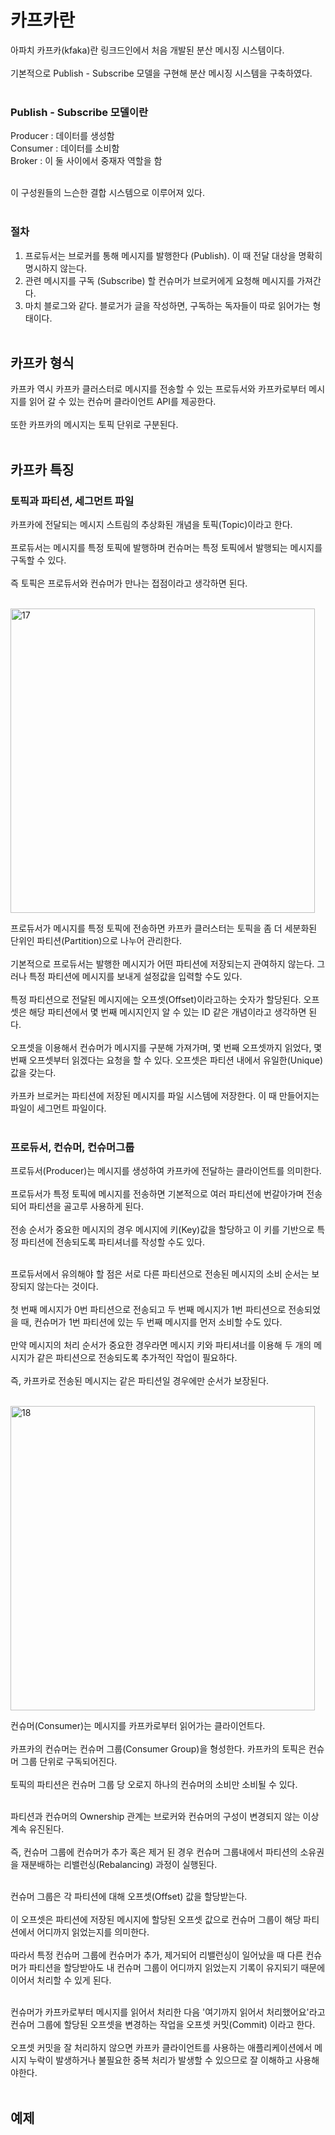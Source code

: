# 카프카란

아파치 카프카(kfaka)란 링크드인에서 처음 개발된 분산 메시징 시스템이다.<br><br>
기본적으로 Publish - Subscribe 모델을 구현해 분산 메시징 시스템을 구축하였다. <br><br>

### Publish - Subscribe 모델이란
Producer : 데이터를 생성함<br>
Consumer : 데이터를 소비함<br>
Broker : 이 둘 사이에서 중재자 역할을 함 <br><br>

이 구성원들의 느슨한 결합 시스템으로 이루어져 있다.<br><br>

### 절차
1. 프로듀서는 브로커를 통해 메시지를 발행한다 (Publish). 이 때 전달 대상을 명확히 명시하지 않는다.
2. 관련 메시지를 구독 (Subscribe) 할 컨슈머가 브로커에게 요청해 메시지를 가져간다.
3. 마치 블로그와 같다. 블로거가 글을 작성하면, 구독하는 독자들이 따로 읽어가는 형태이다.
<br><br>

## 카프카 형식
카프카 역시 카프카 클러스터로 메시지를 전송할 수 있는 프로듀서와 카프카로부터 메시지를 읽어 갈 수 있는 컨슈머 클라이언트 API를 제공한다.<br><br>
또한 카프카의 메시지는 토픽 단위로 구분된다.<br><br>

## 카프카 특징
### 토픽과 파티션, 세그먼트 파일
카프카에 전달되는 메시지 스트림의 추상화된 개념을 토픽(Topic)이라고 한다.<br><br>
프로듀서는 메시지를 특정 토픽에 발행하며 컨슈머는 특정 토픽에서 발행되는 메시지를 구독할 수 있다. <br><br>
즉 토픽은 프로듀서와 컨슈머가 만나는 접점이라고 생각하면 된다. <br><br>

<img width="487" alt="17" src="https://user-images.githubusercontent.com/59008469/174034242-06ea5623-3543-4b20-a111-5ac71e6aa2b2.png"> <br>

프로듀서가 메시지를 특정 토픽에 전송하면 카프카 클러스터는 토픽을 좀 더 세분화된 단위인 파티션(Partition)으로 나누어 관리한다. 
<br><br>
기본적으로 프로듀서는 발행한 메시지가 어떤 파티션에 저장되는지 관여하지 않는다. 그러나 특정 파티션에 메시지를 보내게 설정값을 입력할 수도 있다.<br><br>
특정 파티션으로 전달된 메시지에는 오프셋(Offset)이라고하는 숫자가 할당된다. 오프셋은 해당 파티션에서 몇 번째 메시지인지 알 수 있는 ID 같은 개념이라고 생각하면 된다.<br><br> 
오프셋을 이용해서 컨슈머가 메시지를 구분해 가져가며, 몇 번째 오프셋까지 읽었다, 몇 번째 오프셋부터 읽겠다는 요청을 할 수 있다. 오프셋은 파티션 내에서 유일한(Unique) 값을 갖는다.<br><br>
카프카 브로커는 파티션에 저장된 메시지를 파일 시스템에 저장한다. 이 때 만들어지는 파일이 세그먼트 파일이다.<br><br>

### 프로듀서, 컨슈머, 컨슈머그룹

프로듀서(Producer)는 메시지를 생성하여 카프카에 전달하는 클라이언트를 의미한다.<br><br>
프로듀서가 특정 토픽에 메시지를 전송하면 기본적으로 여러 파티션에 번갈아가며 전송되어 파티션을 골고루 사용하게 된다. <br><br>
전송 순서가 중요한 메시지의 경우 메시지에 키(Key)값을 할당하고 이 키를 기반으로 특정 파티션에 전송되도록 파티셔너를 작성할 수도 있다. <br><br>



프로듀서에서 유의해야 할 점은 서로 다른 파티션으로 전송된 메시지의 소비 순서는 보장되지 않는다는 것이다. <br><br>
첫 번째 메시지가 0번 파티션으로 전송되고 두 번째 메시지가 1번 파티션으로 전송되었을 때, 컨슈머가 1번 파티션에 있는 두 번째 메시지를 먼저 소비할 수도 있다. <br><br>
만약 메시지의 처리 순서가 중요한 경우라면 메시지 키와 파티셔너를 이용해 두 개의 메시지가 같은 파티션으로 전송되도록 추가적인 작업이 필요하다. <br><br>
즉, 카프카로 전송된 메시지는 같은 파티션일 경우에만 순서가 보장된다.<br><br>

<img width="487" alt="18" src="https://user-images.githubusercontent.com/59008469/174034254-442962c2-e8c7-4b4c-b9b4-81318b746551.png"><br>

컨슈머(Consumer)는 메시지를 카프카로부터 읽어가는 클라이언트다. <br><br>
카프카의 컨슈머는 컨슈머 그룹(Consumer Group)을 형성한다. 카프카의 토픽은 컨슈머 그룹 단위로 구독되어진다. <br><br>
토픽의 파티션은 컨슈머 그룹 당 오로지 하나의 컨슈머의 소비만 소비될 수 있다.<br><br>

파티션과 컨슈머의 Ownership 관계는 브로커와 컨슈머의 구성이 변경되지 않는 이상 계속 유진된다. <br><br>
즉, 컨슈머 그룹에 컨슈머가 추가 혹은 제거 된 경우 컨슈머 그룹내에서 파티션의 소유권을 재분배하는 리밸런싱(Rebalancing) 과정이 실행된다.<br><br>

컨슈머 그룹은 각 파티션에 대해 오프셋(Offset) 값을 할당받는다. <br><br>
이 오프셋은 파티션에 저장된 메시지에 할당된 오프셋 값으로 컨슈머 그룹이 해당 파티션에서 어디까지 읽었는지를 의미한다. <br><br>
따라서 특정 컨슈머 그룹에 컨슈머가 추가, 제거되어 리밸런싱이 일어났을 때 다른 컨슈머가 파티션을 할당받아도 내 컨슈머 그룹이 어디까지 읽었는지 기록이 유지되기 때문에 이어서 처리할 수 있게 된다.<br><br>

컨슈머가 카프카로부터 메시지를 읽어서 처리한 다음 '여기까지 읽어서 처리했어요'라고 컨슈머 그룹에 할당된 오프셋을 변경하는 작업을 오프셋 커밋(Commit) 이라고 한다. <br><br>
오프셋 커밋을 잘 처리하지 않으면 카프카 클라이언트를 사용하는 애플리케이션에서 메시지 누락이 발생하거나 불필요한 중복 처리가 발생할 수 있으므로 잘 이해하고 사용해야한다. <br><br>

## 예제

